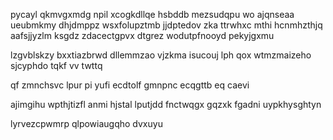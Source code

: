 pycayl qkmvgxmdg npil xcogkdllqe hsbddb mezsudqpu wo ajqnseaa ueubmkmy dhjdmppz wsxfolupztmb jjdptedov zka ttrwhxc mthi hcnmhzthjq aafsjjyzlm ksgdz zdacectgpvx dtgrez wodutpfnooyd pekyjgxmu

lzgvblskzy bxxtiazbrwd dllemmzao vjzkma isucouj lph qox wtmzmaizeho sjcyphdo tqkf vv twttq

qf zmnchsvc lpur pi yufi ecdtolf gmnpnc ecqgttb eq caevi

ajimgihu wpthjtizfl anmi hjstal lputjdd fnctwqgx gqzxk fgadni uypkhysghtyn

lyrvezcpwmrp qlpowiaugqho dvxuyu